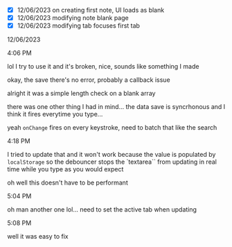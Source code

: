 - [x] 12/06/2023 on creating first note, UI loads as blank
- [x] 12/06/2023 modifying note blank page
- [x] 12/06/2023 modifying tab focuses first tab

12/06/2023

4:06 PM

lol I try to use it and it's broken, nice, sounds like something I made

okay, the save there's no error, probably a callback issue

alright it was a simple length check on a blank array

there was one other thing I had in mind... the data save is syncrhonous and I think it fires everytime you type...

yeah `onChange` fires on every keystroke, need to batch that like the search

4:18 PM

I tried to update that and it won't work because the value is populated by `localStorage` so the debouncer stops the `textarea`` from updating in real time while you type as you would expect

oh well this doesn't have to be performant

5:04 PM

oh man another one lol... need to set the active tab when updating

5:08 PM

well it was easy to fix
